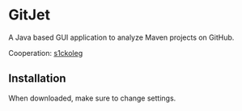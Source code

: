 # GitJet
A Java based GUI application to analyze Maven projects on GitHub.

Cooperation: [s1ckoleg](https://github.com/s1ckoleg/)

## Installation
When downloaded, make sure to change settings.